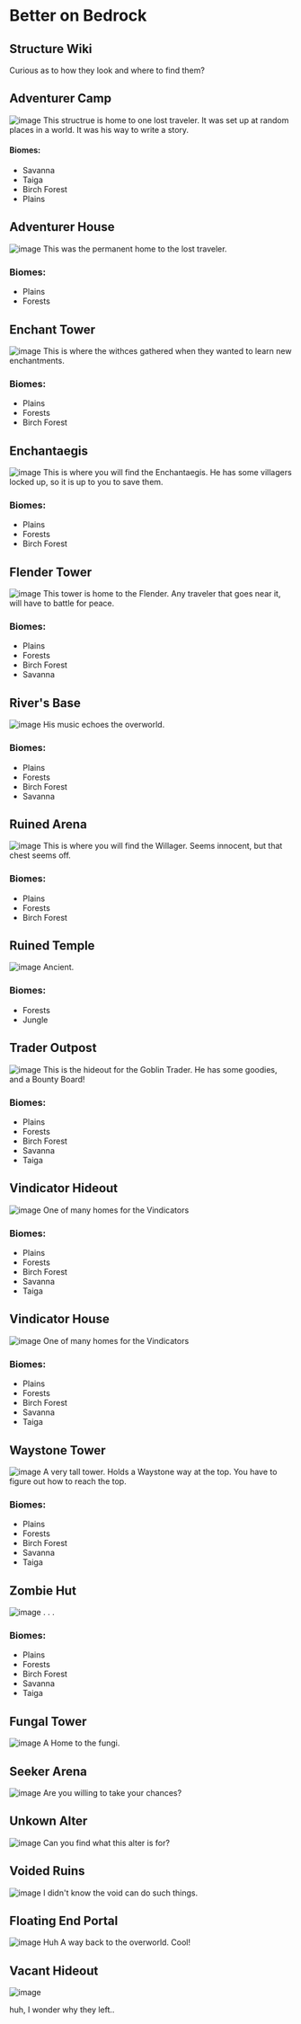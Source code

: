 # Better on Bedrock
## Structure Wiki
Curious as to how they look and where to find them?
## Adventurer Camp
![image](./assets/structures/adventurer_camp.png)
This structrue is home to one lost traveler. It was set up at random places in a world. It was his way to write a story.

#### Biomes:
- Savanna
- Taiga
- Birch Forest
- Plains

## Adventurer House
![image](./assets/structures/adventurer_house.png)
This was the permanent home to the lost traveler.
### Biomes:
- Plains
- Forests

## Enchant Tower
![image](./assets/structures/enchant_tower.png)
This is where the withces gathered when they wanted to learn new enchantments.
### Biomes:
- Plains
- Forests
- Birch Forest

## Enchantaegis
![image](./assets/structures/enchantaegis.png)
This is where you will find the Enchantaegis. He has some villagers locked up, so it is up to you to save them.
### Biomes:
- Plains
- Forests
- Birch Forest

## Flender Tower
![image](./assets/structures/flender_tower.png)
This tower is home to the Flender. Any traveler that goes near it, will have to battle for peace.
### Biomes:
- Plains
- Forests
- Birch Forest
- Savanna

## River's Base
![image](./assets/structures/rivers_base.png)
His music echoes the overworld.
### Biomes:
- Plains
- Forests
- Birch Forest
- Savanna

## Ruined Arena
![image](./assets/structures/ruined_arena.png)
This is where you will find the Willager. Seems innocent, but that chest seems off.
### Biomes:
- Plains
- Forests
- Birch Forest

## Ruined Temple
![image](./assets/structures/ruined_temple.png)
Ancient.
### Biomes:
- Forests
- Jungle

## Trader Outpost
![image](./assets/structures/trader_outpost.png)
This is the hideout for the Goblin Trader. He has some goodies, and a Bounty Board!
### Biomes:
- Plains
- Forests
- Birch Forest
- Savanna
- Taiga

## Vindicator Hideout
![image](./assets/structures/vindicator_hideout.png)
One of many homes for the Vindicators
### Biomes:
- Plains
- Forests
- Birch Forest
- Savanna
- Taiga

## Vindicator House
![image](./assets/structures/vindicator_house.png)
One of many homes for the Vindicators
### Biomes:
- Plains
- Forests
- Birch Forest
- Savanna
- Taiga

## Waystone Tower
![image](./assets/structures/waystone_tower.png)
A very tall tower. Holds a Waystone way at the top. You have to figure out how to reach the top.
### Biomes:
- Plains
- Forests
- Birch Forest
- Savanna
- Taiga

## Zombie Hut
![image](./assets/structures/zombie_hut.png)
. . .
### Biomes:
- Plains
- Forests
- Birch Forest
- Savanna
- Taiga

## Fungal Tower
![image](./assets/structures/fungal_tower.png)
A Home to the fungi.

## Seeker Arena
![image](./assets/structures/seeker_arena.png)
Are you willing to take your chances?

## Unkown Alter
![image](./assets/structures/unknown_alter.png)
Can you find what this alter is for?

## Voided Ruins
![image](./assets/structures/voided_ruins.png)
I didn't know the void can do such things.

## Floating End Portal
![image](./assets/structures/floating_end_portal.png)
Huh A way back to the overworld. Cool!

## Vacant Hideout
![image](./assets/structures/vacant_hideout.png)

huh, I wonder why they left..
